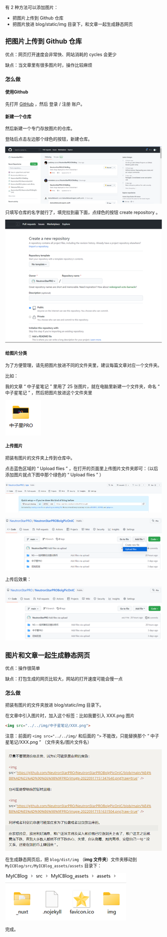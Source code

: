 有 2 种方法可以添加图片：

* 把图片上传到 Github 仓库
* 把图片放进 blog/static/img 目录下，和文章一起生成静态网页



## 把图片上传到 Github 仓库

优点：网页打开速度会非常快、网站消耗的 cycles 会更少

缺点：当文章里有很多图片时，操作比较麻烦

### 怎么做

#### 使用Github

先打开 [GitHub](https://github.com) ，然后  登录 / 注册  账户。

#### 新建一个仓库

然后新建一个专门存放图片的仓库。

登陆后点击左边那个绿色的按钮，新建仓库。

![image-20221012112121217](assets/如何为网站文章添加图片/image-20221012112121217.png)

只填写仓库的名字就行了，填完拉到最下面，点绿色的按钮 create repository 。

![image-20221012112229715](assets/如何为网站文章添加图片/image-20221012112229715.png)

#### 给图片分类

为了方便管理，请先把图片放进不同的文件夹里，建议每篇文章对应一个文件夹。

比如：

我的文章 “ 中子星笔记 ” 里用了 25 张图片，就在电脑里新建一个文件夹，命名 “ 中子星笔记 ” ，然后把图片放进这个文件夹里

![image-20221012110607632](assets/如何为网站文章添加图片/image-20221012110607632.png)

#### 上传图片

把装有图片的文件夹上传到仓库中。

点击蓝色区域的 “ Upload flies ” ，在打开的页面里上传图片文件夹即可：（以后添加图片就点下图中那个绿色的 “ Upload flies ” ）

![image-20221012112537344](assets/如何为网站文章添加图片/image-20221012112537344.png)

![image-20221012110434988](assets/如何为网站文章添加图片/image-20221012110434988.png)

上传后效果：

![image-20221012110053432](assets/如何为网站文章添加图片/image-20221012110053432.png)



## 图片和文章一起生成静态网页

优点：操作很简单

缺点：打包生成的网页比较大，网站的打开速度可能会慢一点

### 怎么做

把装有图片的文件夹放进 blog/static/img 目录下。

在文章中引入图片时，加入这个标签：比如我要引入 XXX.png 图片

```html
<img src="../../img/中子星笔记/XXX.png">
```

注意：前面的 `<img src="../../img/` 和后面的 `“>` 不能改，只能替换那个 “ 中子星笔记/XXX.png ” （文件夹名/图片文件名）

![image-20221012111149084](assets/如何为网站文章添加图片/image-20221012111149084.png)

在生成静态网页后，把 `blog/dist/img` （**img 文件夹**）文件夹移动到 `MyICBlog/src/MyICBlog_assets/assets` 目录下：

![image-20221012113009524](assets/如何为网站文章添加图片/image-20221012113009524.png)



完成。